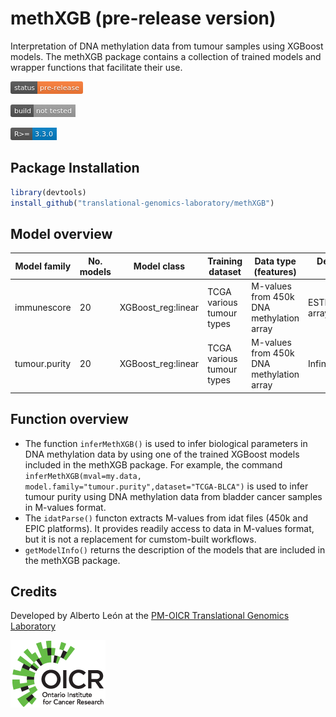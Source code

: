 # methXGB (pre-release version)
Interpretation of DNA methylation data from tumour samples using XGBoost models. The methXGB package contains a collection of trained models and wrapper functions that facilitate their use.


<svg xmlns="http://www.w3.org/2000/svg" xmlns:xlink="http://www.w3.org/1999/xlink" width="116" height="20"><linearGradient id="b" x2="0" y2="100%"><stop offset="0" stop-color="#bbb" stop-opacity=".1"/><stop offset="1" stop-opacity=".1"/></linearGradient><clipPath id="a"><rect width="116" height="20" rx="3" fill="#fff"/></clipPath><g clip-path="url(#a)"><path fill="#555" d="M0 0h43v20H0z"/><path fill="#fe7d37" d="M43 0h73v20H43z"/><path fill="url(#b)" d="M0 0h116v20H0z"/></g><g fill="#fff" text-anchor="middle" font-family="DejaVu Sans,Verdana,Geneva,sans-serif" font-size="110"> <text x="225" y="150" fill="#010101" fill-opacity=".3" transform="scale(.1)" textLength="330">status</text><text x="225" y="140" transform="scale(.1)" textLength="330">status</text><text x="785" y="150" fill="#010101" fill-opacity=".3" transform="scale(.1)" textLength="630">pre-release</text><text x="785" y="140" transform="scale(.1)" textLength="630">pre-release</text></g> </svg>

<svg xmlns="http://www.w3.org/2000/svg" xmlns:xlink="http://www.w3.org/1999/xlink" width="104" height="20"><linearGradient id="b" x2="0" y2="100%"><stop offset="0" stop-color="#bbb" stop-opacity=".1"/><stop offset="1" stop-opacity=".1"/></linearGradient><clipPath id="a"><rect width="104" height="20" rx="3" fill="#fff"/></clipPath><g clip-path="url(#a)"><path fill="#555" d="M0 0h37v20H0z"/><path fill="#9f9f9f" d="M37 0h67v20H37z"/><path fill="url(#b)" d="M0 0h104v20H0z"/></g><g fill="#fff" text-anchor="middle" font-family="DejaVu Sans,Verdana,Geneva,sans-serif" font-size="110"> <text x="195" y="150" fill="#010101" fill-opacity=".3" transform="scale(.1)" textLength="270">build</text><text x="195" y="140" transform="scale(.1)" textLength="270">build</text><text x="695" y="150" fill="#010101" fill-opacity=".3" transform="scale(.1)" textLength="570">not tested</text><text x="695" y="140" transform="scale(.1)" textLength="570">not tested</text></g> </svg>

<svg xmlns="http://www.w3.org/2000/svg" xmlns:xlink="http://www.w3.org/1999/xlink" width="74" height="20"><linearGradient id="b" x2="0" y2="100%"><stop offset="0" stop-color="#bbb" stop-opacity=".1"/><stop offset="1" stop-opacity=".1"/></linearGradient><clipPath id="a"><rect width="74" height="20" rx="3" fill="#fff"/></clipPath><g clip-path="url(#a)"><path fill="#555" d="M0 0h35v20H0z"/><path fill="#007ec6" d="M35 0h39v20H35z"/><path fill="url(#b)" d="M0 0h74v20H0z"/></g><g fill="#fff" text-anchor="middle" font-family="DejaVu Sans,Verdana,Geneva,sans-serif" font-size="110"> <text x="185" y="150" fill="#010101" fill-opacity=".3" transform="scale(.1)" textLength="250">R&gt;=</text><text x="185" y="140" transform="scale(.1)" textLength="250">R&gt;=</text><text x="535" y="150" fill="#010101" fill-opacity=".3" transform="scale(.1)" textLength="290">3.3.0</text><text x="535" y="140" transform="scale(.1)" textLength="290">3.3.0</text></g> </svg>



## Package Installation

```r
library(devtools)
install_github("translational-genomics-laboratory/methXGB")
```

## Model overview

| Model family   | No. models | Model class        | Training dataset          | Data type (features)                     | Dependent variable (target) |
| -------------- | ---------- | ------------------ | ------------------------- | ---------------------------------------- | --------------------------- |
| immunescore    | 20         | XGBoost_reg:linear | TCGA various tumour types | M-values from 450k DNA methylation array | ESTIMATE.immunescore array  |
| tumour.purity  | 20         | XGBoost_reg:linear | TCGA various tumour types | M-values from 450k DNA methylation array | InfiniumPurify              |

## Function overview

* The function `inferMethXGB()` is used to infer biological parameters in DNA methylation data by using one of the trained XGBoost models included in the methXGB package. For example, the command `inferMethXGB(mval=my.data, model.family="tumour.purity",dataset="TCGA-BLCA")` is used to infer tumour purity  using DNA methylation data from bladder cancer samples in M-values format.
* The `idatParse()` functon extracts M-values from idat files (450k and EPIC platforms). It provides readily access to data in M-values format, but it is not a replacement for cumstom-built workflows.
* `getModelInfo()` returns the description of the models that are included in the methXGB package.

## Credits

Developed by Alberto León at the [PM-OICR Translational Genomics Laboratory](https://labs.oicr.on.ca/translational-genomics-laboratory)

[![link to OICR's main page](vignettes/OICR_logo.png)](https://oicr.on.ca)




